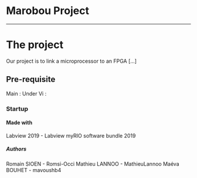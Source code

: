 # Marobou Project

***
# The project
Our project is to link a microprocessor to an FPGA
[...]

## Pre-requisite
Main :
Under Vi :

### Startup


#### Made with
Labview 2019 - Labview myRIO software bundle 2019

##### Authors
Romain SIOEN - Romsi-Occi
Mathieu LANNOO - MathieuLannoo
Maéva BOUHET - mavoushb4

